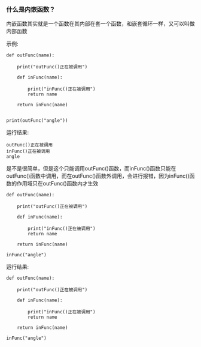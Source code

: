 ### 什么是内嵌函数？

内嵌函数其实就是一个函数在其内部在套一个函数，和嵌套循环一样，又可以叫做内部函数

示例:

```
def outFunc(name):

    print("outFunc()正在被调用")

    def inFunc(name):

        print("inFunc()正在被调用")
        return name

    return inFunc(name)


print(outFunc("angle"))
```

运行结果:

```
outFunc()正在被调用
inFunc()正在被调用
angle
```

是不是很简单，但是这个只能调用outFunc\(\)函数，而inFunc\(\)函数只能在outFunc\(\)函数中调用，而在outFunc\(\)函数外调用，会进行报错，因为inFunc\(\)函数的作用域只在outFunc\(\)函数内才生效

```
def outFunc(name):

    print("outFunc()正在被调用")

    def inFunc(name):

        print("inFunc()正在被调用")
        return name

    return inFunc(name)

inFunc("angle")
```

运行结果:

```
def outFunc(name):

    print("outFunc()正在被调用")

    def inFunc(name):

        print("inFunc()正在被调用")
        return name

    return inFunc(name)

inFunc("angle")
```



